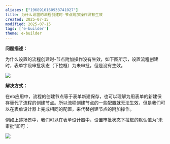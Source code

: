 ```yaml
---
aliases: ["1968916160933741027"]
title: 为什么设置的流程创建时-节点附加操作没有生效
created: 2025-07-15
modified: 2025-07-15
tags: ['e-builder']
theme: e-builder
---
```


**问题描述：**

为什么设置的流程创建时-节点附加操作没有生效，如下图所示，设置流程创建时，表单字段审批状态（下拉框）为未审批，但是没有生效。

![](https://myhelpdoc.oss-cn-heyuan.aliyuncs.com/mdimages/c8338f66603d2b3b1f92a02797cb48ca.jpg)

**解决方式：**

在eb应用中，流程的创建节点等于表单新建保存，也可以理解为用表单的新建保存替代了流程的创建节点。所以流程创建节点的一些配置就无法生效，但是我们可以在表单设计器上完成相同的配置，来代替创建节点的附加操作。

例如上述场景中，我们可以在表单设计器中，设置审批状态下拉框的默认值为“未审批”即可：

![](https://myhelpdoc.oss-cn-heyuan.aliyuncs.com/mdimages/fad1f38c76ce15a749b075092131663d.jpg)

